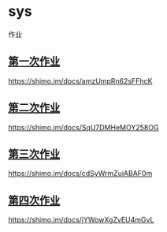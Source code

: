# sys
作业
## [第一次作业](https://shimo.im/docs/amzUmpRn62sFFhcK)
https://shimo.im/docs/amzUmpRn62sFFhcK
## [第二次作业](https://shimo.im/docs/SqU7DMHeMOY258OG)
https://shimo.im/docs/SqU7DMHeMOY258OG
## [第三次作业](https://shimo.im/docs/cdSyWrmZuiABAF0m)
https://shimo.im/docs/cdSyWrmZuiABAF0m
## [第四次作业](https://shimo.im/docs/jYWowXgZvEU4mGvL)
https://shimo.im/docs/jYWowXgZvEU4mGvL
